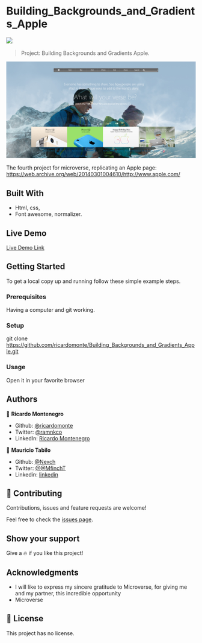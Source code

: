 # Building_Backgrounds_and_Gradients_Apple

![](https://img.shields.io/badge/Microverse-blueviolet)

> Project: Building Backgrounds and Gradients Apple.

![screenshot](./photos/Screenshot.jpg)

The fourth project for microverse, replicating an Apple page: https://web.archive.org/web/20140301004610/http://www.apple.com/

## Built With

- Html, css,
- Font awesome, normalizer.

## Live Demo

[Live Demo Link](https://ricardomonte.github.io/Building_Backgrounds_and_Gradients_Apple/. )


## Getting Started



To get a local copy up and running follow these simple example steps.

### Prerequisites
Having a computer and git working.
### Setup
git clone https://github.com/ricardomonte/Building_Backgrounds_and_Gradients_Apple.git
### Usage
Open it in your favorite browser

## Authors

👤 **Ricardo Montenegro**

- Github: [@ricardomonte](https://github.com/ricardomonte)
- Twitter: [@ramnkco](https://twitter.com/ramnkco)
- LinkedIn: [Ricardo Montenegro](https://www.linkedin.com/in/ricardo-antonio-montenegro-nu%C3%B1ez-87a74944/)

👤 **Mauricio Tabilo**

- Github: [@Nexch](https://github.com/Nexch)
- Twitter: [@@MfinchT](https://twitter.com/MfinchT)
- Linkedin: [linkedin](www.linkedin.com/in/Nexch)

## 🤝 Contributing

Contributions, issues and feature requests are welcome!

Feel free to check the [issues page](issues/).

## Show your support

Give a :fire: if you like this project!

## Acknowledgments

- I will like to express my sincere gratitude to Microverse, for giving me and my partner, this incredible opportunity
- Microverse

## 📝 License

This project has no license.
